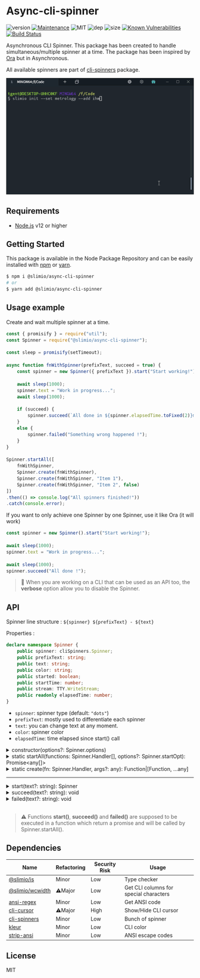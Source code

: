 # Async-cli-spinner
![version](https://img.shields.io/badge/dynamic/json.svg?url=https://raw.githubusercontent.com/SlimIO/Async-cli-spinner/master/package.json?token=AOgWw3vrgQuu-U4fz1c7yYZyc7XJPNtrks5catjdwA%3D%3D&query=$.version&label=Version)
[![Maintenance](https://img.shields.io/badge/Maintained%3F-yes-green.svg)](https://github.com/SlimIO/Async-cli-spinner/commit-activity)
![MIT](https://img.shields.io/github/license/mashape/apistatus.svg)
![dep](https://img.shields.io/david/SlimIO/Async-cli-spinner.svg)
![size](https://img.shields.io/bundlephobia/min/@slimio/async-cli-spinner.svg)
[![Known Vulnerabilities](https://snyk.io//test/github/SlimIO/Async-cli-spinner/badge.svg?targetFile=package.json)](https://snyk.io//test/github/SlimIO/Async-cli-spinner?targetFile=package.json)
[![Build Status](https://travis-ci.com/SlimIO/Async-cli-spinner.svg?branch=master)](https://travis-ci.com/SlimIO/Async-cli-spinner)

Asynchronous CLI Spinner. This package has been created to handle simultaneous/multiple spinner at a time. The package has been inspired by [Ora](https://github.com/sindresorhus/ora) but in Asynchronous.

All available spinners are part of [cli-spinners](https://github.com/sindresorhus/cli-spinners#readme) package.

<p align="center">
<img src="https://github.com/SlimIO/Governance/blob/master/docs/images/cli_init.gif">
</p>

## Requirements
- [Node.js](https://nodejs.org/en/) v12 or higher

## Getting Started

This package is available in the Node Package Repository and can be easily installed with [npm](https://docs.npmjs.com/getting-started/what-is-npm) or [yarn](https://yarnpkg.com).

```bash
$ npm i @slimio/async-cli-spinner
# or
$ yarn add @slimio/async-cli-spinner
```

## Usage example
Create and wait multiple spinner at a time.
```js
const { promisify } = require("util");
const Spinner = require("@slimio/async-cli-spinner");

const sleep = promisify(setTimeout);

async function fnWithSpinner(prefixText, succeed = true) {
    const spinner = new Spinner({ prefixText }).start("Start working!");

    await sleep(1000);
    spinner.text = "Work in progress...";
    await sleep(1000);

    if (succeed) {
        spinner.succeed(`All done in ${spinner.elapsedTime.toFixed(2)}ms !`);
    }
    else {
        spinner.failed("Something wrong happened !");
    }
}

Spinner.startAll([
    fnWithSpinner,
    Spinner.create(fnWithSpinner),
    Spinner.create(fnWithSpinner, "Item 1"),
    Spinner.create(fnWithSpinner, "Item 2", false)
])
.then(() => console.log("All spinners finished!"))
.catch(console.error);
```

If you want to only achieve one Spinner by one Spinner, use it like Ora (it will work)
```js
const spinner = new Spinner().start("Start working!");

await sleep(1000);
spinner.text = "Work in progress...";

await sleep(1000);
spinner.succeed("All done !");
```

> 👀 When you are working on a CLI that can be used as an API too, the **verbose** option allow you to disable the Spinner.

## API

Spinner line structure : `${spinner} ${prefixText} - ${text}`

Properties :
```ts
declare namespace Spinner {
    public spinner: cliSpinners.Spinner;
    public prefixText: string;
    public text: string;
    public color: string;
    public started: boolean;
    public startTime: number;
    public stream: TTY.WriteStream;
    public readonly elapsedTime: number;
}
```

- `spinner`: spinner type (default: `"dots"`)
- `prefixText`: mostly used to differentiate each spinner
- `text`: you can change text at any moment.
- `color`: spinner color
- `elapsedTime`: time elapsed since start() call


<details><summary>constructor(options?: Spinner.options)</summary>
<br>

Create a new Spinner object. **options** is described by the following TypeScript interface:

```ts
declare namespace Spinner {
    interface spinnerObj {
        frames: string[];
        interval: number;
    }

    interface options {
        spinner: SpinnerObj | Spinner.spinners;
        text: string;
        prefixText: string;
        color: string;
        verbose: boolean;
    }
}
```

> 👀 Look [cli-spinners](https://github.com/sindresorhus/cli-spinners#readme) for all kind of available spinners.

Example:
```js
const Spinner = require("@slimio/async-cli-spinner");

const spinner = new Spinner();
const dotsSpinner = new Spinner({ spinner: "dots" });
```
</details>


<details><summary>static startAll(functions: Spinner.Handler[], options?: Spinner.startOpt): Promise&ltany[]&gt</summary>
<br>
Start all functions with spinners passed in array.

> ⚠️ Only accept functions that return a Promise.

Options is described by the following TypeScript interface:
```ts
declare namespace Spinner {
    type RecapSet = "none" | "error" | "always";

    interface startOpt {
        recap: RecapSet;
        rejects: boolean;
    }
}
```
> Default recap : `always`
</details>

<details><summary>static create(fn: Spinner.Handler, args?: any): Function|[Function, ...any]</summary>
<br>
This method allow to pass arguments to our spinner function. This method prevent execute function to earlier.

```js
async function fnWithSpinner(prefixText) {
    const spinner = new Spinner({ prefixText }).start("Start working!");

    await new Promise((resolve) => setTimeout(resolve, 1000));
    spinner.text = "Work in progress...";

    await new Promise((resolve) => setTimeout(resolve, 1000));
    spinner.succeed("All done !");
}

Spinner.startAll([
    fnWithSpinner("Item 1"), // <-- Wrong, it's executed directly, not in startAll
    Spinner.create(fnWithSpinner, "Item 2") // <-- What you should do
])
.then(() => console.log("All spinners finished!"))
.catch(console.error);
```
</details>

-------------------------------------------------

<details><summary>start(text?: string): Spinner</summary>

Start the spinner in the CLI and write the text passed in param.
```js
const Spinner = require("@slimio/async-cli-spinner");

async function fnWithSpinner() {
    const spinner = new Spinner().start("Start working!");
}

Spinner.startAll([
    fnWithSpinner
])
.then(() => console.log("All spinners finished!"))
.catch(console.error);
```
</details>

<details><summary>succeed(text?: string): void</summary>

Stop the spinner in the CLI, write the text passed in param and mark it as succeed with a symbol.
```js
const Spinner = require("@slimio/async-cli-spinner");

async function fnWithSpinner() {
    const spinner = new Spinner().start("Start working!");

    await new Promise((resolve) => setTimeout(resolve, 1000));
    spinner.succeed("All done !");
}

Spinner.startAll([
    fnWithSpinner
])
.then(() => console.log("All spinners finished!"))
.catch(console.error);
```
</details>

<details><summary>failed(text?: string): void</summary>

Stop the spinner in the CLI, write the text passed in param and mark it as failed with a symbol.

```js
const Spinner = require("@slimio/async-cli-spinner");

async function fnWithSpinner() {
    const spinner = new Spinner().start("Start working!");

    await new Promise((resolve) => setTimeout(resolve, 1000));
    spinner.failed("Something wrong happened !");
}

Spinner.startAll([
    fnWithSpinner
])
.then(() => console.log("All spinners finished!"))
.catch(console.error);
```
</details>
<br>

> ⚠️ Functions **start()**, **succeed()** and **failed()** are supposed to be executed in a function which return a promise and will be called by Spinner.startAll().

## Dependencies

|Name|Refactoring|Security Risk|Usage|
|---|---|---|---|
|[@slimio/is](https://github.com/SlimIO/is#readme)|Minor|Low|Type checker|
|[@slimio/wcwidth](https://github.com/SlimIO/wcwidth)|⚠️Major|Low|Get CLI columns for special characters|
|[ansi-regex](https://github.com/chalk/ansi-regex#readme)|Minor|Low|Get ANSI code|
|[cli-cursor](https://github.com/sindresorhus/cli-cursor#readme)|⚠️Major|High|Show/Hide CLI cursor|
|[cli-spinners](https://github.com/sindresorhus/cli-spinners#readme)|Minor|Low|Bunch of spinner|
|[kleur](https://github.com/lukeed/kleur#readme)|Minor|Low|CLI color|
|[strip-ansi](https://github.com/chalk/strip-ansi#readme)|Minor|Low|ANSI escape codes|

## License
MIT
